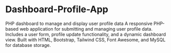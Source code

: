 # Dashboard-Profile-App
PHP dashboard to manage and display user profile data
A responsive PHP-based web application for submitting and managing user profile data. Includes a user form, profile update functionality, and a dynamic dashboard view. Built with HTML, Bootstrap, Tailwind CSS, Font Awesome, and MySQL for database storage.

